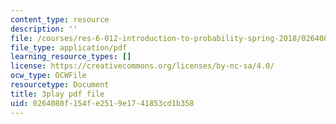 ```yaml
---
content_type: resource
description: ''
file: /courses/res-6-012-introduction-to-probability-spring-2018/0264080f154fe2519e1741853cd1b358_lET4uQLpmM0.pdf
file_type: application/pdf
learning_resource_types: []
license: https://creativecommons.org/licenses/by-nc-sa/4.0/
ocw_type: OCWFile
resourcetype: Document
title: 3play pdf file
uid: 0264080f-154f-e251-9e17-41853cd1b358
---
```

